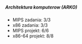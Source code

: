 ##### Architektura komputerow (ARKO)
* MIPS zadania: 3/3
* x86 zadania: 3/3
* MIPS projekt: 6/6
* x86-64 projekt: 8/8